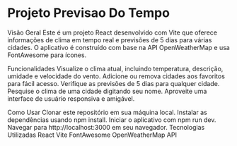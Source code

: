# Projeto Previsao Do Tempo

Visão Geral 
Este é um projeto React desenvolvido com Vite que oferece informações de clima em tempo real e previsões de 5 dias para várias cidades. O aplicativo é construído com base na API OpenWeatherMap e usa FontAwesome para ícones.

Funcionalidades
Visualize o clima atual, incluindo temperatura, descrição, umidade e velocidade do vento.
Adicione ou remova cidades aos favoritos para fácil acesso.
Verifique as previsões de 5 dias para qualquer cidade.
Pesquise o clima de uma cidade digitando seu nome.
Aproveite uma interface de usuário responsiva e amigável.

Como Usar
Clonar este repositório em sua máquina local.
Instalar as dependências usando npm install.
Iniciar o aplicativo com npm run dev.
Navegar para http://localhost:3000 em seu navegador.
Tecnologias Utilizadas
React
Vite
FontAwesome
OpenWeatherMap API
